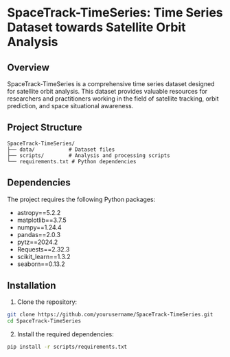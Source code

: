 # SpaceTrack-TimeSeries: Time Series Dataset towards Satellite Orbit Analysis

## Overview
SpaceTrack-TimeSeries is a comprehensive time series dataset designed for satellite orbit analysis. This dataset provides valuable resources for researchers and practitioners working in the field of satellite tracking, orbit prediction, and space situational awareness.



## Project Structure
```
SpaceTrack-TimeSeries/
├── data/           # Dataset files
├── scripts/        # Analysis and processing scripts
└── requirements.txt # Python dependencies
```

## Dependencies
The project requires the following Python packages:
- astropy==5.2.2
- matplotlib==3.7.5
- numpy==1.24.4
- pandas==2.0.3
- pytz==2024.2
- Requests==2.32.3
- scikit_learn==1.3.2
- seaborn==0.13.2

## Installation
1. Clone the repository:
```bash
git clone https://github.com/yourusername/SpaceTrack-TimeSeries.git
cd SpaceTrack-TimeSeries
```

2. Install the required dependencies:
```bash
pip install -r scripts/requirements.txt
```

<!-- ## Usage
[Detailed usage instructions will be added here] -->

<!-- ## Citation
If you use this dataset in your research, please cite our paper:
```
[Paper citation will be added here]
``` -->

<!-- ## Contact
For any questions or suggestions, please contact:
- Xiaofan Xu: xiaofanxu@sina.com
- Zhixin Guo: stjgzx@alumni.sjtu.edu.cn



## Acknowledgments
We would like to thank all contributors and organizations involved in this project. -->